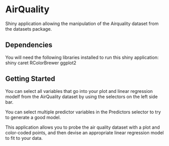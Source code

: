 # AirQuality
Shiny application allowing the manipulation of the Airquality dataset from the datasets package.

## Dependencies
You will need the following libraries installed to run this shiny application:
shiny
caret
RColorBrewer
ggplot2

## Getting Started
You can select all variables that go into your plot and linear regression modelf from the AirQuality dataset by using the selectors on the left side bar.

You can select multiple predictor variables in the Predictors selector to try to generate a good model.

This application allows you to probe the air quality dataset with a plot and color-coded points, and then devise an appropriate linear regression model to fit to your data.

